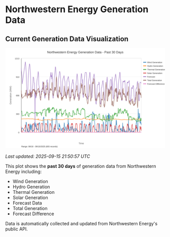 # Northwestern Energy Generation Data

## Current Generation Data Visualization

![Northwestern Energy Generation Data](images/nwe_generation_plot.svg)

*Last updated: 2025-09-15 21:50:57 UTC*

This plot shows the **past 30 days** of generation data from Northwestern Energy including:
- Wind Generation
- Hydro Generation  
- Thermal Generation
- Solar Generation
- Forecast Data
- Total Generation
- Forecast Difference

Data is automatically collected and updated from Northwestern Energy's public API.

